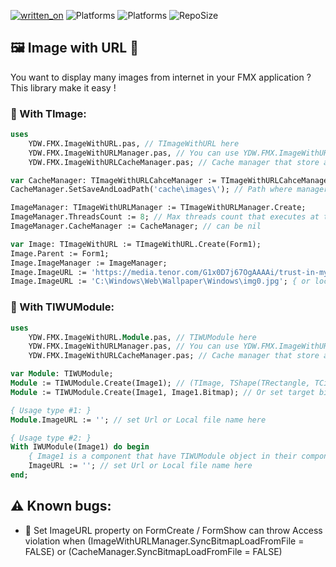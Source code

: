 [![written_on](https://img.shields.io/badge/_-RAD_Studio-darkcyan?style=for-the-badge&logo=delphi)](https://www.embarcadero.com/products/rad-studio/)
![Platforms](https://img.shields.io/badge/Android-1A2541?style=for-the-badge&logo=android&logoColor=white)
![Platforms](https://img.shields.io/badge/Windows-1A2541?style=for-the-badge&logo=windows)
![RepoSize](https://img.shields.io/github/repo-size/Kisspeace/you-did-well?style=for-the-badge)

## 🖼 Image with URL 🔗
You want to display many images from internet in your FMX application ?  
This library make it easy !

### 🔰 With TImage:
```pascal
uses 
    YDW.FMX.ImageWithURL.pas, // TImageWithURL here
    YDW.FMX.ImageWithURLManager.pas, // You can use YDW.FMX.ImageWithURLManager.Skia.pas if you want .webp support
    YDW.FMX.ImageWithURLCacheManager.pas; // Cache manager that store all images in a hard drive
```
```pascal
var CacheManager: TImageWithURLCahceManager := TImageWithURLCahceManager.Create; 
CacheManager.SetSaveAndLoadPath('cache\images\'); // Path where manager store content (directory creates automatically)

ImageManager: TImageWithURLManager := TImageWithURLManager.Create;
ImageManager.ThreadsCount := 8; // Max threads count that executes at the same time
ImageManager.CacheManager := CacheManager; // can be nil

var Image: TImageWithURL := TImageWithURL.Create(Form1);
Image.Parent := Form1;
Image.ImageManager := ImageManager;
Image.ImageURL := 'https://media.tenor.com/G1x0D7j67OgAAAAi/trust-in-my-healing-sage.gif'; { And now just set URL }
Image.ImageURL := 'C:\Windows\Web\Wallpaper\Windows\img0.jpg'; { or local file path }
```

### 🔰 With TIWUModule:
```pascal
uses 
    YDW.FMX.ImageWithURL.Module.pas, // TIWUModule here
    YDW.FMX.ImageWithURLManager.pas, // You can use YDW.FMX.ImageWithURLManager.Skia.pas if you want .webp support
    YDW.FMX.ImageWithURLCacheManager.pas; // Cache manager that store all images in a hard drive
```
```pascal
var Module: TIWUModule;
Module := TIWUModule.Create(Image1); // (TImage, TShape(TRectangle, TCircle ..))
Module := TIWUModule.Create(Image1, Image1.Bitmap); // Or set target bitmap manualy

{ Usage type #1: }
Module.ImageURL := ''; // set Url or Local file name here

{ Usage type #2: }
With IWUModule(Image1) do begin
    { Image1 is a component that have TIWUModule object in their components list }
    ImageURL := ''; // set Url or Local file name here
end;

```

## ⚠️ Known bugs:
* 🧯 Set ImageURL property on FormCreate / FormShow can throw Access violation when (ImageWithURLManager.SyncBitmapLoadFromFile = FALSE) or (CacheManager.SyncBitmapLoadFromFile = FALSE)